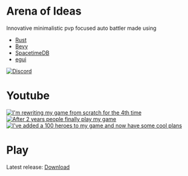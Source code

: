 
# Arena of Ideas

Innovative minimalistic pvp focused auto battler made using
- [Rust](https://www.rust-lang.org/)
- [Bevy](https://bevyengine.org/)
- [SpacetimeDB](https://spacetimedb.com/)
- [egui](https://www.egui.rs/)


[![Discord](https://img.shields.io/discord/1034174161679044660.svg?label=&logo=discord&logoColor=ffffff&color=7389D8&labelColor=6A7EC1)](https://discord.gg/AdjyRQKP)
# Youtube
<!-- BEGIN YOUTUBE-CARDS -->
[![I'm rewriting my game from scratch for the 4th time](https://ytcards.demolab.com/?id=1CDrhwIvrmM&title=I%27m+rewriting+my+game+from+scratch+for+the+4th+time&lang=en&timestamp=1717189721&background_color=%230d1117&title_color=%23ffffff&stats_color=%23dedede&max_title_lines=1&width=250&border_radius=5 "I'm rewriting my game from scratch for the 4th time")](https://www.youtube.com/watch?v=1CDrhwIvrmM)
[![After 2 years people finally play my game](https://ytcards.demolab.com/?id=pCu7TMp60Fo&title=After+2+years+people+finally+play+my+game&lang=en&timestamp=1715806241&background_color=%230d1117&title_color=%23ffffff&stats_color=%23dedede&max_title_lines=1&width=250&border_radius=5 "After 2 years people finally play my game")](https://www.youtube.com/watch?v=pCu7TMp60Fo)
[![I've added a 100 heroes to my game and now have some cool plans](https://ytcards.demolab.com/?id=TST5eaDk4Bs&title=I%27ve+added+a+100+heroes+to+my+game+and+now+have+some+cool+plans&lang=en&timestamp=1714156917&background_color=%230d1117&title_color=%23ffffff&stats_color=%23dedede&max_title_lines=1&width=250&border_radius=5 "I've added a 100 heroes to my game and now have some cool plans")](https://www.youtube.com/watch?v=TST5eaDk4Bs)
<!-- END YOUTUBE-CARDS -->

# Play
Latest release: [Download](https://github.com/makscee/arena-of-ideas/releases)
